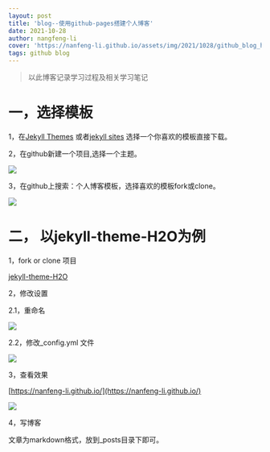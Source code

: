 ```yaml
---
layout: post
title: 'blog--使用github-pages搭建个人博客'
date: 2021-10-28
author: nangfeng-li
cover: 'https://nanfeng-li.github.io/assets/img/2021/1028/github_blog_home_page.png'
tags: github blog
---
```


> 以此博客记录学习过程及相关学习笔记

# 一，选择模板

1，在[Jekyll Themes](http://jekyllthemes.org/) 或者[jekyll sites](https://github.com/jekyll/jekyll/wiki/Sites)
选择一个你喜欢的模板直接下载。

2，在github新建一个项目,选择一个主题。

![](https://nanfeng-li.github.io/assets/img/2021/1028/github_choose_theme.png)

3，在github上搜索：个人博客模板，选择喜欢的模板fork或clone。

![](https://nanfeng-li.github.io/assets/img/2021/1028/github_select_theme.png)

# 二， 以jekyll-theme-H2O为例

1，fork or clone 项目

[jekyll-theme-H2O](https://github.com/kaeyleo/jekyll-theme-H2O)

2，修改设置

2.1，重命名

![](https://nanfeng-li.github.io/assets/img/2021/1028/github_rename.png)

2.2，修改_config.yml 文件

![](https://nanfeng-li.github.io/assets/img/2021/1028/github_modify_config.png)

3，查看效果

[https://nanfeng-li.github.io/](https://nanfeng-li.github.io/)

![](https://nanfeng-li.github.io/assets/img/2021/1028/github_blog_home_page.png)

4，写博客 

文章为markdown格式，放到_posts目录下即可。
